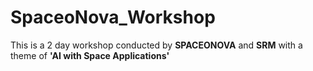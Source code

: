 # SpaceoNova_Workshop

This is a 2 day workshop conducted by **SPACEONOVA** and **SRM** with a theme of **'AI with Space Applications'**
